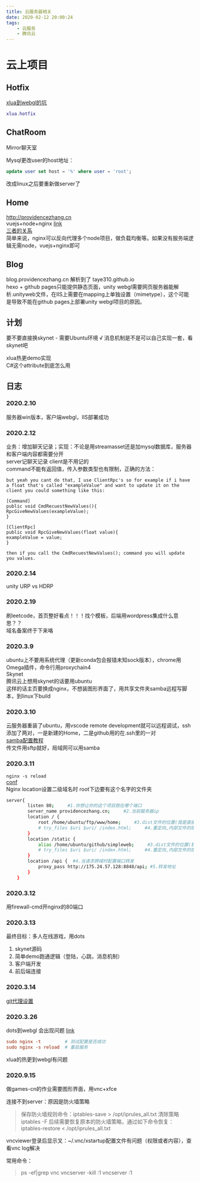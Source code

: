 ```yaml
---
title: 云服务器相关
date: 2020-02-12 20:00:24
tags: 
    - 云服务
    - 腾讯云
---
```


# 云上项目

## Hotfix

[xlua到webgl的坑](http://blog.okbase.net/unity3d/archive/56120.html)  

``` lua
xlua.hotfix
```

## ChatRoom

Mirror聊天室

Mysql更改user的host地址：
``` sql
update user set host = '%' where user = 'root';
```

改成linux之后要重新做server了  

## Home

http://providencezhang.cn  
vuejs+node+nginx [link](https://segmentfault.com/a/1190000018099632)  
[三者的关系](https://www.zhihu.com/question/294219455?sort=created)  
简单来说，nginx可以反向代理多个node项目，做负载均衡等。如果没有服务端逻辑无需node，vuejs+nginx即可  

## Blog

blog.providencezhang.cn 解析到了 taye310.github.io  
hexo + github pages只能提供静态页面，unity webgl需要网页服务器能解析.unityweb文件，在IIS上需要在mapping上单独设置（mimetype），这个可能是导致不能在github pages上部署unity webgl项目的原因。

## 计划

要不要直接换skynet - 需要Ubuntu环境 √
消息机制是不是可以自己实现一套，看skynet吧  

xlua热更demo实现  
C#这个attribute到底怎么用

## 日志

### 2020.2.10
服务器win版本，客户端webgl，IIS部署成功

### 2020.2.12
业务：增加聊天记录；实现：不论是用streamasset还是加mysql数据库，服务器和客户端内容都需要分开  
server记聊天记录 client是不用记的  
command不能有返回值，传入参数类型也有限制，正确的方法：
```
but yeah you cant do that, I use ClientRpc's so for example if i have a float that's called "exampleValue" and want to update it on the client you could something like this:

[Command]
public void CmdRecuestNewValues(){
RpcGiveNewValues(exampleValue);
}

[ClientRpc]
public void RpcGiveNewValues(float value){
exampleValue = value;
}

then if you call the CmdRecuestNewValues(); command you will update you values.
```

### 2020.2.14
unity URP vs HDRP

### 2020.2.19
刷leetcode，首页整好看点！！！找个模板，后端用wordpress集成什么意思？？  
域名备案终于下来咯

### 2020.3.9
ubuntu上不要用系统代理（更新conda包会报错未知sock版本），chrome用Omega插件，命令行用proxychain4  
Skynet  
腾讯云上想用skynet的话要用ubuntu  
这样的话主页要换成nginx，不想装图形界面了，用共享文件夹samba远程写脚本，到linux下build  

### 2020.3.10
云服务器重装了ubuntu，用vscode remote development就可以远程调试，ssh添加了两对，一是新建的Home，二是github用的在.ssh里的一对  
[samba配置教程](https://blog.csdn.net/qq_28719743/article/details/84872396)  
传文件用sftp就好，局域网可以用samba

### 2020.3.11
``` nginx -s reload ```  
[conf](https://blog.csdn.net/WanJiaBaoBao/article/details/83349622)  
Nginx location设置二级域名时 root下边要有这个名字的文件夹  
``` bash
server{
        listen 80;     #1.你想让你的这个项目跑在哪个端口
        server_name providencezhang.cn;     #2.当前服务器ip
       	location / {
        	root /home/ubuntu/ftp/www/home;     #3.dist文件的位置(我是直接放在home目录下了) 
            # try_files $uri $uri/ /index.html;     #4.重定向,内部文件的指向(照写)
        }
		location /static {
        	alias /home/ubuntu/github/simpleweb;     #3.dist文件的位置(我是直接放在home目录下了) 
            # try_files $uri $uri/ /index.html;     #4.重定向,内部文件的指向(照写)
        }
        location /api {  #4.当请求跨域时配置端口转发
            proxy_pass http://175.24.57.128:8848/api; #5.转发地址
        } 
    }
```

### 2020.3.12
用firewall-cmd开nginx的80端口

### 2020.3.13
最终目标：多人在线游戏，用dots  
1. skynet源码  
2. 简单demo跑通逻辑（登陆，心跳，消息机制）
3. 客户端开发
4. 前后端连接

### 2020.3.14
[git代理设置](https://echo.xuchaoji.com/index.php/archives/110/)

### 2020.3.26
dots到webgl 会出现问题 [link](https://forum.unity.com/threads/bug-crash-with-a-fresh-project-on-ios-monopinvokecallback.827634/)  
``` conf
sudo nginx -t         # 测试配置是否成功
sudo nginx -s reload  # 重启服务
```
xlua的热更到webgl有问题

### 2020.9.15
做games-cn的作业需要图形界面，用vnc+xfce  

连接不到server：原因是防火墙策略  
> 保存防火墙规则命令：iptables-save > /opt/iprules_all.txt
> 清除策略iptables -F
> 后续需要恢复原本的防火墙策略，通过如下命令恢复：iptables-restore < /opt/iprules_all.txt

vncviewer登录后显示叉：~/.vnc/xstartup配置文件有问题（权限或者内容），查看vnc log解决  

常用命令：  
> ps -ef|grep vnc
> vncserver -kill :1
> vncserver :1